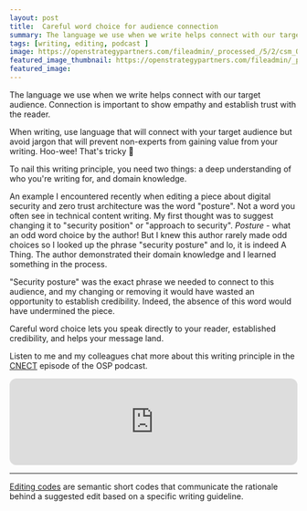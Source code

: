 ```yaml
---
layout: post
title:  Careful word choice for audience connection
summary: The language we use when we write helps connect with our target audience.
tags: [writing, editing, podcast ]
image: https://openstrategypartners.com/fileadmin/_processed_/5/2/csm_OSP_CODE_ANTE_title_card_image_4808d0bb4c.png
featured_image_thumbnail: https://openstrategypartners.com/fileadmin/_processed_/5/2/csm_OSP_CODE_ANTE_title_card_image_4808d0bb4c.png
featured_image: 
---
```


The language we use when we write helps connect with our target audience. Connection is important to show empathy and establish trust with the reader. 

When writing, use language that will connect with your target audience but avoid jargon that will prevent non-experts from gaining value from your writing. Hoo-wee! That's tricky 😬

To nail this writing principle, you need two things: a deep understanding of who you're writing for, and domain knowledge. 

An example I encountered recently when editing a piece about digital security and zero trust architecture was the word "posture". Not a word you often see in 
technical content writing. My first thought was to suggest changing it to "security position" or "approach to security". _Posture_ - what an odd word choice by the author! But I knew this author 
rarely made odd choices so I looked up the phrase "security posture" and lo, it is indeed A Thing. The author demonstrated their domain knowledge and I learned something in the process.

"Security posture" was the exact phrase we needed to connect to this audience, and my changing or removing it would have wasted an opportunity to establish credibility. Indeed, the absence of this 
word would have undermined the piece. 

Careful word choice lets you speak directly to your reader, established credibility, and helps your message land.

Listen to me and my colleagues chat more about this writing principle in the [CNECT](https://open.spotify.com/episode/1aGnwdRmOe9rPy9oDYAG0T?si=c361c8e5ef164bbe) 
episode of the OSP podcast.

<iframe style="border-radius:12px" src="https://open.spotify.com/embed/episode/3IlVqJwfyZzdaCyfrzXdQQ?utm_source=generator" width="100%" height="152" frameBorder="0" allowfullscreen="" 
  allow="autoplay; clipboard-write; encrypted-media; fullscreen; picture-in-picture" loading="lazy"></iframe>


---

[Editing codes](https://openstrategypartners.com/resources/the-osp-editing-codes/) are semantic short codes that communicate the rationale behind a suggested edit based on a specific writing guideline. 
